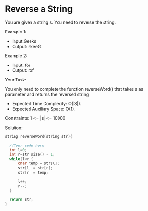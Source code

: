 # Reverse a String

You are given a string s. You need to reverse the string.

Example 1:

- Input:Geeks
- Output: skeeG

Example 2:

- Input: for
- Output: rof

Your Task:

You only need to complete the function reverseWord() that takes s as parameter and returns the reversed string.

- Expected Time Complexity: O(|S|).
- Expected Auxiliary Space: O(1).

Constraints:
1 <= |s| <= 10000


Solution:

```C++
string reverseWord(string str){
    
  //Your code here
  int l=0;
  int r=str.size() - 1;
  while(l<r){
      char temp = str[l];
      str[l] = str[r];
      str[r] = temp;
      
      l++;
      r--;
  }
  
  return str;
}
```
